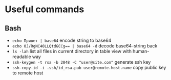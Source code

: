 # Useful commands

## Bash

* `echo Привет | base64` encode string to base64
* `echo 0J/RgNC40LLQtdGCCg== | base64 -d` decode base64-string back
* `ls -lah` list all files in current directory in table view with human-readable way
* `ssh-keygen -t rsa -b 2048 -C "user@site.com"` generate ssh key
* `ssh-copy-id -i .ssh/id_rsa.pub user@remote.host.name` copy public key to remote host
